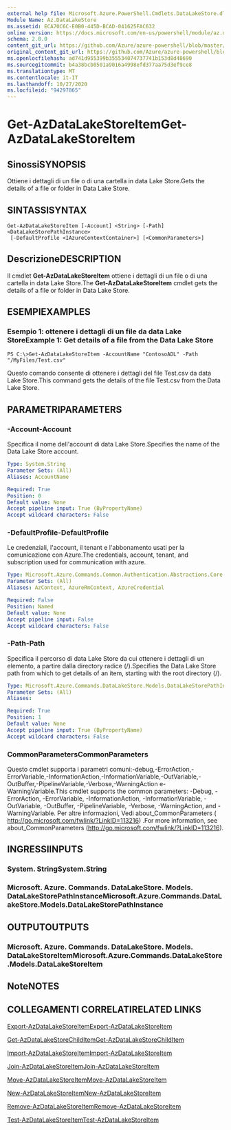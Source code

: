 ```yaml
---
external help file: Microsoft.Azure.PowerShell.Cmdlets.DataLakeStore.dll-Help.xml
Module Name: Az.DataLakeStore
ms.assetid: ECA70C6C-E0B0-445D-BCAD-041625FAC632
online version: https://docs.microsoft.com/en-us/powershell/module/az.datalakestore/get-azdatalakestoreitem
schema: 2.0.0
content_git_url: https://github.com/Azure/azure-powershell/blob/master/src/DataLakeStore/DataLakeStore/help/Get-AzDataLakeStoreItem.md
original_content_git_url: https://github.com/Azure/azure-powershell/blob/master/src/DataLakeStore/DataLakeStore/help/Get-AzDataLakeStoreItem.md
ms.openlocfilehash: ad741d955399b355534074737741b153d8d48690
ms.sourcegitcommit: b4a38bcb0501a9016a4998efd377aa75d3ef9ce8
ms.translationtype: MT
ms.contentlocale: it-IT
ms.lasthandoff: 10/27/2020
ms.locfileid: "94297865"
---
```

# <span data-ttu-id="0aab6-101">Get-AzDataLakeStoreItem</span><span class="sxs-lookup"><span data-stu-id="0aab6-101">Get-AzDataLakeStoreItem</span></span>

## <span data-ttu-id="0aab6-102">Sinossi</span><span class="sxs-lookup"><span data-stu-id="0aab6-102">SYNOPSIS</span></span>
<span data-ttu-id="0aab6-103">Ottiene i dettagli di un file o di una cartella in data Lake Store.</span><span class="sxs-lookup"><span data-stu-id="0aab6-103">Gets the details of a file or folder in Data Lake Store.</span></span>

## <span data-ttu-id="0aab6-104">SINTASSI</span><span class="sxs-lookup"><span data-stu-id="0aab6-104">SYNTAX</span></span>

```
Get-AzDataLakeStoreItem [-Account] <String> [-Path] <DataLakeStorePathInstance>
 [-DefaultProfile <IAzureContextContainer>] [<CommonParameters>]
```

## <span data-ttu-id="0aab6-105">Descrizione</span><span class="sxs-lookup"><span data-stu-id="0aab6-105">DESCRIPTION</span></span>
<span data-ttu-id="0aab6-106">Il cmdlet **Get-AzDataLakeStoreItem** ottiene i dettagli di un file o di una cartella in data Lake Store.</span><span class="sxs-lookup"><span data-stu-id="0aab6-106">The **Get-AzDataLakeStoreItem** cmdlet gets the details of a file or folder in Data Lake Store.</span></span>

## <span data-ttu-id="0aab6-107">ESEMPI</span><span class="sxs-lookup"><span data-stu-id="0aab6-107">EXAMPLES</span></span>

### <span data-ttu-id="0aab6-108">Esempio 1: ottenere i dettagli di un file da data Lake Store</span><span class="sxs-lookup"><span data-stu-id="0aab6-108">Example 1: Get details of a file from the Data Lake Store</span></span>
```
PS C:\>Get-AzDataLakeStoreItem -AccountName "ContosoADL" -Path "/MyFiles/Test.csv"
```

<span data-ttu-id="0aab6-109">Questo comando consente di ottenere i dettagli del file Test.csv da data Lake Store.</span><span class="sxs-lookup"><span data-stu-id="0aab6-109">This command gets the details of the file Test.csv from the Data Lake Store.</span></span>

## <span data-ttu-id="0aab6-110">PARAMETRI</span><span class="sxs-lookup"><span data-stu-id="0aab6-110">PARAMETERS</span></span>

### <span data-ttu-id="0aab6-111">-Account</span><span class="sxs-lookup"><span data-stu-id="0aab6-111">-Account</span></span>
<span data-ttu-id="0aab6-112">Specifica il nome dell'account di data Lake Store.</span><span class="sxs-lookup"><span data-stu-id="0aab6-112">Specifies the name of the Data Lake Store account.</span></span>

```yaml
Type: System.String
Parameter Sets: (All)
Aliases: AccountName

Required: True
Position: 0
Default value: None
Accept pipeline input: True (ByPropertyName)
Accept wildcard characters: False
```

### <span data-ttu-id="0aab6-113">-DefaultProfile</span><span class="sxs-lookup"><span data-stu-id="0aab6-113">-DefaultProfile</span></span>
<span data-ttu-id="0aab6-114">Le credenziali, l'account, il tenant e l'abbonamento usati per la comunicazione con Azure.</span><span class="sxs-lookup"><span data-stu-id="0aab6-114">The credentials, account, tenant, and subscription used for communication with azure.</span></span>

```yaml
Type: Microsoft.Azure.Commands.Common.Authentication.Abstractions.Core.IAzureContextContainer
Parameter Sets: (All)
Aliases: AzContext, AzureRmContext, AzureCredential

Required: False
Position: Named
Default value: None
Accept pipeline input: False
Accept wildcard characters: False
```

### <span data-ttu-id="0aab6-115">-Path</span><span class="sxs-lookup"><span data-stu-id="0aab6-115">-Path</span></span>
<span data-ttu-id="0aab6-116">Specifica il percorso di data Lake Store da cui ottenere i dettagli di un elemento, a partire dalla directory radice (/).</span><span class="sxs-lookup"><span data-stu-id="0aab6-116">Specifies the Data Lake Store path from which to get details of an item, starting with the root directory (/).</span></span>

```yaml
Type: Microsoft.Azure.Commands.DataLakeStore.Models.DataLakeStorePathInstance
Parameter Sets: (All)
Aliases:

Required: True
Position: 1
Default value: None
Accept pipeline input: True (ByPropertyName)
Accept wildcard characters: False
```

### <span data-ttu-id="0aab6-117">CommonParameters</span><span class="sxs-lookup"><span data-stu-id="0aab6-117">CommonParameters</span></span>
<span data-ttu-id="0aab6-118">Questo cmdlet supporta i parametri comuni:-debug,-ErrorAction,-ErrorVariable,-InformationAction,-InformationVariable,-OutVariable,-OutBuffer,-PipelineVariable,-Verbose,-WarningAction e-WarningVariable.</span><span class="sxs-lookup"><span data-stu-id="0aab6-118">This cmdlet supports the common parameters: -Debug, -ErrorAction, -ErrorVariable, -InformationAction, -InformationVariable, -OutVariable, -OutBuffer, -PipelineVariable, -Verbose, -WarningAction, and -WarningVariable.</span></span> <span data-ttu-id="0aab6-119">Per altre informazioni, Vedi about_CommonParameters ( http://go.microsoft.com/fwlink/?LinkID=113216) .</span><span class="sxs-lookup"><span data-stu-id="0aab6-119">For more information, see about_CommonParameters (http://go.microsoft.com/fwlink/?LinkID=113216).</span></span>

## <span data-ttu-id="0aab6-120">INGRESSI</span><span class="sxs-lookup"><span data-stu-id="0aab6-120">INPUTS</span></span>

### <span data-ttu-id="0aab6-121">System. String</span><span class="sxs-lookup"><span data-stu-id="0aab6-121">System.String</span></span>

### <span data-ttu-id="0aab6-122">Microsoft. Azure. Commands. DataLakeStore. Models. DataLakeStorePathInstance</span><span class="sxs-lookup"><span data-stu-id="0aab6-122">Microsoft.Azure.Commands.DataLakeStore.Models.DataLakeStorePathInstance</span></span>

## <span data-ttu-id="0aab6-123">OUTPUT</span><span class="sxs-lookup"><span data-stu-id="0aab6-123">OUTPUTS</span></span>

### <span data-ttu-id="0aab6-124">Microsoft. Azure. Commands. DataLakeStore. Models. DataLakeStoreItem</span><span class="sxs-lookup"><span data-stu-id="0aab6-124">Microsoft.Azure.Commands.DataLakeStore.Models.DataLakeStoreItem</span></span>

## <span data-ttu-id="0aab6-125">Note</span><span class="sxs-lookup"><span data-stu-id="0aab6-125">NOTES</span></span>

## <span data-ttu-id="0aab6-126">COLLEGAMENTI CORRELATI</span><span class="sxs-lookup"><span data-stu-id="0aab6-126">RELATED LINKS</span></span>

[<span data-ttu-id="0aab6-127">Export-AzDataLakeStoreItem</span><span class="sxs-lookup"><span data-stu-id="0aab6-127">Export-AzDataLakeStoreItem</span></span>](./Export-AzDataLakeStoreItem.md)

[<span data-ttu-id="0aab6-128">Get-AzDataLakeStoreChildItem</span><span class="sxs-lookup"><span data-stu-id="0aab6-128">Get-AzDataLakeStoreChildItem</span></span>](./Get-AzDataLakeStoreChildItem.md)

[<span data-ttu-id="0aab6-129">Import-AzDataLakeStoreItem</span><span class="sxs-lookup"><span data-stu-id="0aab6-129">Import-AzDataLakeStoreItem</span></span>](./Import-AzDataLakeStoreItem.md)

[<span data-ttu-id="0aab6-130">Join-AzDataLakeStoreItem</span><span class="sxs-lookup"><span data-stu-id="0aab6-130">Join-AzDataLakeStoreItem</span></span>](./Join-AzDataLakeStoreItem.md)

[<span data-ttu-id="0aab6-131">Move-AzDataLakeStoreItem</span><span class="sxs-lookup"><span data-stu-id="0aab6-131">Move-AzDataLakeStoreItem</span></span>](./Move-AzDataLakeStoreItem.md)

[<span data-ttu-id="0aab6-132">New-AzDataLakeStoreItem</span><span class="sxs-lookup"><span data-stu-id="0aab6-132">New-AzDataLakeStoreItem</span></span>](./New-AzDataLakeStoreItem.md)

[<span data-ttu-id="0aab6-133">Remove-AzDataLakeStoreItem</span><span class="sxs-lookup"><span data-stu-id="0aab6-133">Remove-AzDataLakeStoreItem</span></span>](./Remove-AzDataLakeStoreItem.md)

[<span data-ttu-id="0aab6-134">Test-AzDataLakeStoreItem</span><span class="sxs-lookup"><span data-stu-id="0aab6-134">Test-AzDataLakeStoreItem</span></span>](./Test-AzDataLakeStoreItem.md)


